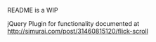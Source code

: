 README is a WIP

jQuery Plugin for functionality documented at http://simurai.com/post/31460815120/flick-scroll